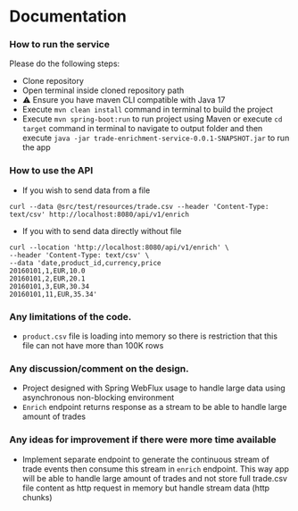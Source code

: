 # Documentation
### How to run the service
Please do the following steps:
- Clone repository
- Open terminal inside cloned repository path
- ⚠️ Ensure you have maven CLI compatible with Java 17
- Execute `mvn clean install` command in terminal to build the project
- Execute `mvn spring-boot:run` to run project using Maven or execute `cd target` command in terminal to navigate to output folder and then execute `java -jar trade-enrichment-service-0.0.1-SNAPSHOT.jar` to run the app

### How to use the API
- If you wish to send data from a file
```curl
curl --data @src/test/resources/trade.csv --header 'Content-Type: text/csv' http://localhost:8080/api/v1/enrich
```
- If you with to send data directly without file
```curl
curl --location 'http://localhost:8080/api/v1/enrich' \
--header 'Content-Type: text/csv' \
--data 'date,product_id,currency,price
20160101,1,EUR,10.0
20160101,2,EUR,20.1
20160101,3,EUR,30.34
20160101,11,EUR,35.34'
```
### Any limitations of the code.
- `product.csv` file is loading into memory so there is restriction that this file can not have more than 100K rows

### Any discussion/comment on the design.
- Project designed with Spring WebFlux usage to handle large data using asynchronous non-blocking environment
- `Enrich` endpoint returns response as a stream to be able to handle large amount of trades 

### Any ideas for improvement if there were more time available
- Implement separate endpoint to generate the continuous stream of trade events then consume this stream in `enrich` endpoint. This way app will be able to handle large amount of trades and not store full trade.csv file content as http request in memory but handle stream data (http chunks)